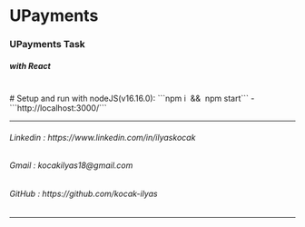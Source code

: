 # UPayments

<h3> UPayments Task </h3>
<h5>with React</h5>
<br/>
# Setup and run with nodeJS(v16.16.0):
```npm i  &&  npm start``` -  ```http://localhost:3000/```
<br/>
<!-- <h6>Demo                : https://ilyaskocak.netlify.app/ </h6> -->
<hr/>
<h6>Linkedin            : https://www.linkedin.com/in/ilyaskocak</h6>
<h6>Gmail               : kocakilyas18@gmail.com </h6>
<h6>GitHub              : https://github.com/kocak-ilyas</h6>
<hr/>
<!-- <img src="./src/image/website_image.jpg" alt="website_image"/> -->
